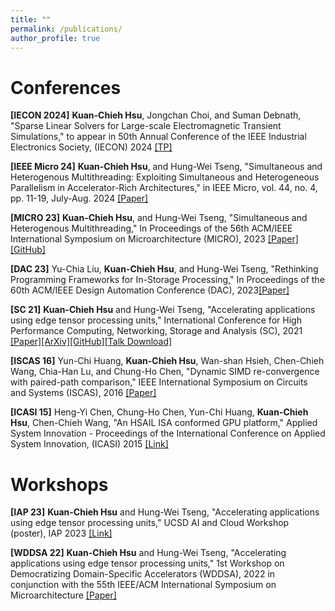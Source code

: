```yaml
---
title: ""
permalink: /publications/
author_profile: true
---
```


# Conferences
<p><strong>[IECON 2024]</strong> <strong>Kuan-Chieh Hsu</strong>, Jongchan Choi, and Suman Debnath, &quot;Sparse Linear Solvers for Large-scale Electromagnetic Transient Simulations,&quot; to appear in 50th Annual Conference of the IEEE Industrial Electronics Society, (IECON) 2024 <a href="https://www.iecon-2024.org/technical-program">[TP]</a></p> 
<p><strong>[IEEE Micro 24]</strong> <strong>Kuan-Chieh Hsu</strong>, and Hung-Wei Tseng, &quot;Simultaneous and Heterogenous Multithreading: Exploiting Simultaneous and Heterogeneous Parallelism in Accelerator-Rich Architectures,&quot; in IEEE Micro, vol. 44, no. 4, pp. 11-19, July-Aug. 2024 <a href="https://ieeexplore.ieee.org/document/10587311">[Paper]</a></p>
<p><strong>[MICRO 23]</strong> <strong>Kuan-Chieh Hsu</strong>, and Hung-Wei Tseng, &quot;Simultaneous and Heterogenous Multithreading,&quot; In Proceedings of the
56th ACM/IEEE International Symposium on Microarchitecture (MICRO), 2023 <a href="https://dl.acm.org/doi/10.1145/3613424.3614285">[Paper]</a><a href="https://github.com/escalab/SHMT">[GitHub]</a></p>          
<p><strong>[DAC 23]</strong> Yu-Chia Liu, <strong>Kuan-Chieh Hsu</strong>, and Hung-Wei Tseng, &quot;Rethinking Programming Frameworks for In-Storage Processing,&quot; In Proceedings of the
60th ACM/IEEE Design Automation Conference (DAC), 2023<a href="https://doi.org/10.1109/DAC56929.2023.10247919">[Paper]</a></p>
<p><strong>[SC 21]</strong> <strong>Kuan-Chieh Hsu</strong> and Hung-Wei Tseng, &quot;Accelerating applications using edge tensor processing units,&quot; International Conference for High Performance Computing, Networking, Storage and Analysis (SC), 2021 <a href="https://dl.acm.org/doi/10.1145/3458817.3476177">[Paper]</a><a href="https://arxiv.org/abs/2107.05473">[ArXiv]</a><a href="https://github.com/escalab/GPTPU">[GitHub]</a><a href="https://dl.acm.org/action/downloadSupplement?doi=10.1145%2F3458817.3476177&amp;file=Accelerating+Applications+using+Edge+Tensor+Processing+Units.mp4.mp4">[Talk Download]</a></p>
<p><strong>[ISCAS 16]</strong> Yun-Chi Huang, <strong>Kuan-Chieh Hsu</strong>, Wan-shan Hsieh, Chen-Chieh Wang, Chia-Han Lu, and Chung-Ho Chen, &quot;Dynamic SIMD re-convergence with paired-path comparison,&quot; IEEE International Symposium on Circuits and Systems (ISCAS), 2016 <a href="https://ieeexplore.ieee.org/document/7527213">[Paper]</a></p>
<p><strong>[ICASI 15]</strong> Heng-Yi Chen, Chung-Ho Chen, Yun-Chi Huang, <strong>Kuan-Chieh Hsu</strong>, Chen-Chieh Wang, &quot;An HSAIL ISA conformed GPU platform,&quot; Applied System Innovation - Proceedings of the International Conference on Applied System Innovation, (ICASI) 2015 <a href="https://researchoutput.ncku.edu.tw/en/publications/an-hsail-isa-conformed-gpu-platform">[Link]</a></p>

# Workshops
<p><strong>[IAP 23]</strong> <strong>Kuan-Chieh Hsu</strong> and Hung-Wei Tseng, &quot;Accelerating applications using edge tensor processing units,&quot; UCSD AI and Cloud Workshop (poster), IAP 2023 <a href="https://www.industry-academia.org/ucsd-2023.html">[Link]</a></p> 
<p><strong>[WDDSA 22]</strong> <strong>Kuan-Chieh Hsu</strong> and Hung-Wei Tseng, &quot;Accelerating applications using edge tensor processing units,&quot; 1st Workshop on Democratizing Domain-Specific Accelerators (WDDSA), 2022 in conjunction with the 55th IEEE/ACM International Symposium on Microarchitecture <a href="https://www.escalab.org/wddsa2022/">[Paper]</a></p>



